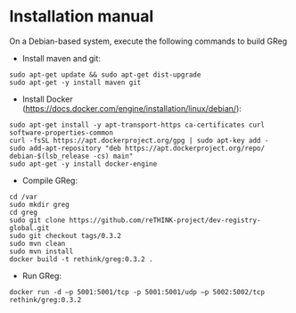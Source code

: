 # Installation manual

On a Debian-based system, execute the following commands to build GReg

- Install maven and git:
```
sudo apt-get update && sudo apt-get dist-upgrade
sudo apt-get -y install maven git
```
- Install Docker (https://docs.docker.com/engine/installation/linux/debian/):
```
sudo apt-get install -y apt-transport-https ca-certificates curl software-properties-common
curl -fsSL https://apt.dockerproject.org/gpg | sudo apt-key add -
sudo add-apt-repository "deb https://apt.dockerproject.org/repo/ debian-$(lsb_release -cs) main"
sudo apt-get -y install docker-engine
```
- Compile GReg:
```
cd /var
sudo mkdir greg
cd greg
sudo git clone https://github.com/reTHINK-project/dev-registry-global.git
sudo git checkout tags/0.3.2
sudo mvn clean
sudo mvn install
docker build -t rethink/greg:0.3.2 .
```
- Run GReg:
```
docker run -d –p 5001:5001/tcp -p 5001:5001/udp –p 5002:5002/tcp rethink/greg:0.3.2
```
